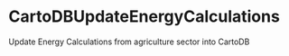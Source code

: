 CartoDBUpdateEnergyCalculations
===============================

Update Energy Calculations from agriculture sector into CartoDB